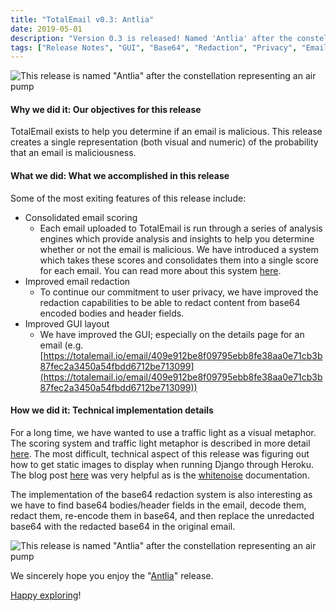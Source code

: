 ```yaml
---
title: "TotalEmail v0.3: Antlia"
date: 2019-05-01
description: "Version 0.3 is released! Named 'Antlia' after the constellation representing an air pump, this release improves email redaction and introduces a score for every email. In this blog post, we'll discuss a few of the new things we are most excited about!"
tags: ["Release Notes", "GUI", "Base64", "Redaction", "Privacy", "Email Scoring", "Traffic Lights", "Django", "Heroku", "Whitenoise"]
---
```


![This release is named "Antlia" after the constellation representing an air pump](/imgs/antlia-annotated.jpg)

#### Why we did it: Our objectives for this release

TotalEmail exists to help you determine if an email is malicious. This release creates a single representation (both visual and numeric) of the probability that an email is maliciousness.

#### What we did: What we accomplished in this release

Some of the most exiting features of this release include:

- Consolidated email scoring
    - Each email uploaded to TotalEmail is run through a series of analysis engines which provide analysis and insights to help you determine whether or not the email is malicious. We have introduced a system which takes these scores and consolidates them into a single score for each email. You can read more about this system [here](/email-scoring-0/).
- Improved email redaction
    - To continue our commitment to user privacy, we have improved the redaction capabilities to be able to redact content from base64 encoded bodies and header fields.
- Improved GUI layout
    - We have improved the GUI; especially on the details page for an email (e.g. [https://totalemail.io/email/409e912be8f09795ebb8fe38aa0e71cb3b87fec2a3450a54fbdd6712be713099](https://totalemail.io/email/409e912be8f09795ebb8fe38aa0e71cb3b87fec2a3450a54fbdd6712be713099))

#### How we did it: Technical implementation details

For a long time, we have wanted to use a traffic light as a visual metaphor. The scoring system and traffic light metaphor is described in more detail [here](/email-scoring-0/). The most difficult, technical aspect of this release was figuring out how to get static images to display when running Django through Heroku. The blog post [here](https://medium.com/agatha-codes/9-straightforward-steps-for-deploying-your-django-app-with-heroku-82b952652fb4) was very helpful as is the [whitenoise](http://whitenoise.evans.io/en/stable/django.html) documentation.

The implementation of the base64 redaction system is also interesting as we have to find base64 bodies/header fields in the email, decode them, redact them, re-encode them in base64, and then replace the unredacted base64 with the redacted base64 in the original email.

![This release is named "Antlia" after the constellation representing an air pump](/imgs/antlia.png)

We sincerely hope you enjoy the "[Antlia](https://en.wikipedia.org/wiki/Antlia)" release.

[Happy exploring](https://totalemail.io/email/409e912be8f09795ebb8fe38aa0e71cb3b87fec2a3450a54fbdd6712be713099)!
